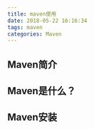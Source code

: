```yaml
---
title: maven使用
date: 2018-05-22 16:16:34
tags: maven
categories: Maven
---
```

## Maven简介
## Maven是什么？
## Maven安装
